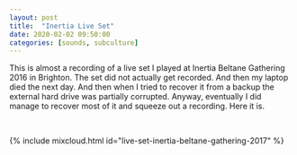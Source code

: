 ```yaml
---
layout: post
title:  "Inertia Live Set"
date: 2020-02-02 09:50:00
categories: [sounds, subculture]
---
```


This is almost a recording of a live set I played at Inertia Beltane Gathering 2016 in Brighton. The set did not actually get recorded. And then my laptop died the next day. And then when I tried to recover it from a backup the external hard drive was partially corrupted. Anyway, eventually I did manage to recover most of it and squeeze out a recording. Here it is.

<br />

{% include mixcloud.html id="live-set-inertia-beltane-gathering-2017"  %}
